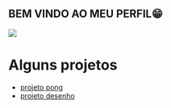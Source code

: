 ## BEM VINDO AO MEU PERFIL😁
![](https://media1.tenor.com/m/LO5LF4ge6jgAAAAC/teq-ultimate-gohan-teen-gohan.gif)

# Alguns projetos
- [projeto pong](https://editor.p5js.org/miguel.cardoso.santos/sketches/pE5DT275B)
- [projeto desenho](https://editor.p5js.org/miguel.cardoso.santos/sketches/Zw60eMxCXY)

<!--
**Miguelescola062/Miguelescola062** is a ✨ _special_ ✨ repository because its `README.md` (this file) appears on your GitHub profile.

Here are some ideas to get you started:

- 🔭 I’m currently working on ...
- 🌱 I’m currently learning ...
- 👯 I’m looking to collaborate on ...
- 🤔 I’m looking for help with ...
- 💬 Ask me about ...
- 📫 How to reach me: ...
- 😄 Pronouns: ...
- ⚡ Fun fact: ...
-->
